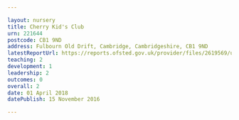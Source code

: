 ```yaml
---

layout: nursery
title: Cherry Kid's Club
urn: 221644
postcode: CB1 9ND
address: Fulbourn Old Drift, Cambridge, Cambridgeshire, CB1 9ND
latestReportUrl: https://reports.ofsted.gov.uk/provider/files/2619569/urn/221644.pdf
teaching: 2
development: 1
leadership: 2
outcomes: 0
overall: 2
date: 01 April 2018 
datePublish: 15 November 2016

---
```

